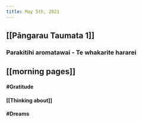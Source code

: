 ```yaml
---
title: May 5th, 2021
---
```


## [[Pāngarau Taumata 1]]
### Parakitihi aromatawai - Te whakarite hararei
## [[morning pages]]
#### #Gratitude
#### [[Thinking about]]
#### #Dreams
